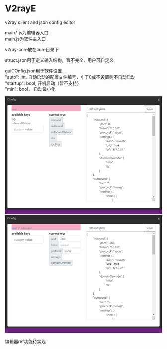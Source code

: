 # V2rayE
v2ray client and json config editor
 
main.1.js为编辑器入口  
main.js为软件主入口  

v2ray-core放在core目录下  

struct.json用于定义输入结构，暂不完全，用户可自定义  

guiCOnfig.json用于软件设置  
"auto": int, 自动启动的配置文件编号，小于0或不设置则不自动启动  
"startup": bool, 开机启动（暂不支持）  
"min": bool， 自动最小化  

![](https://github.com/Evi1/V2rayE/blob/master/img/editor1.PNG)  
![](https://github.com/Evi1/V2rayE/blob/master/img/editor2.PNG)  

编辑器ref功能待实现  
